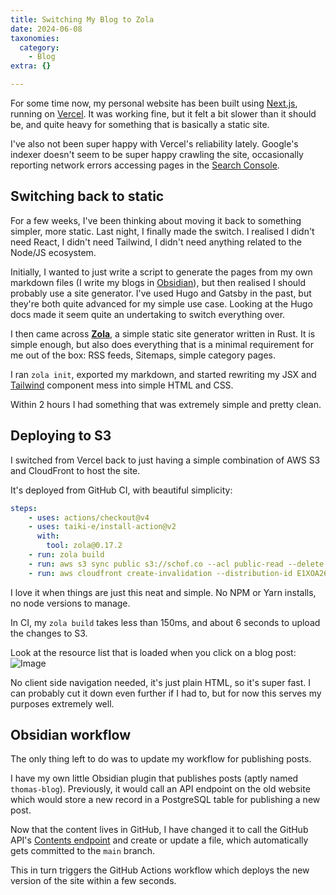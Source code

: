 ```yaml
---
title: Switching My Blog to Zola
date: 2024-06-08
taxonomies:
  category:
    - Blog
extra: {}

---
```



For some time now, my personal website has been built using [Next.js](https://nextjs.org/), running on [Vercel](https://vercel.com). It was working fine, but it felt a bit slower than it should be, and quite heavy for something that is basically a static site.

I've also not been super happy with Vercel's reliability lately. Google's indexer doesn't seem to be super happy crawling the site, occasionally reporting network errors accessing pages in the [Search Console](https://search.google.com/search-console/about).

## Switching back to static
For a few weeks, I've been thinking about moving it back to something simpler, more static. Last night, I finally made the switch. I realised I didn't need React, I didn't need Tailwind, I didn't need anything related to the Node/JS ecosystem.

Initially, I wanted to just write a script to generate the pages from my own markdown files (I write my blogs in [Obsidian](https://obsidian.md/)), but then realised I should probably use a site generator. I've used Hugo and Gatsby in the past, but they're both quite advanced for my simple use case. Looking at the Hugo docs made it seem quite an undertaking to switch everything over.

I then came across **[Zola](https://www.getzola.org/)**, a simple static site generator written in Rust. It is simple enough, but also does everything that is a minimal requirement for me out of the box: RSS feeds, Sitemaps, simple category pages.

I ran `zola init`, exported my markdown, and started rewriting my JSX and [Tailwind](https://tailwindcss.com/) component mess into simple HTML and CSS.

Within 2 hours I had something that was extremely simple and pretty clean.

## Deploying to S3
I switched from Vercel back to just having a simple combination of AWS S3 and CloudFront to host the site.

It's deployed from GitHub CI, with beautiful simplicity:

```yaml
steps:
	- uses: actions/checkout@v4
	- uses: taiki-e/install-action@v2
	  with:
	    tool: zola@0.17.2
	- run: zola build
	- run: aws s3 sync public s3://schof.co --acl public-read --delete
	- run: aws cloudfront create-invalidation --distribution-id E1XOA26HO9HVF9 --paths "/*"
```

I love it when things are just this neat and simple. No NPM or Yarn installs, no node versions to manage.

In CI, my `zola build` takes less than 150ms, and about 6 seconds to upload the changes to S3.

Look at the resource list that is loaded when you click on a blog post:
<img src="https://mirri.link/84BSE20" alt="Image" />

No client side navigation needed, it's just plain HTML, so it's super fast. I can probably cut it down even further if I had to, but for now this serves my purposes extremely well.

## Obsidian workflow
The only thing left to do was to update my workflow for publishing posts.

I have my own little Obsidian plugin that publishes posts (aptly named `thomas-blog`). Previously, it would call an API endpoint on the old website which would store a new record in a PostgreSQL table for publishing a new post.

Now that the content lives in GitHub, I have changed it to call the GitHub API's [Contents endpoint](https://docs.github.com/en/rest/repos/contents?apiVersion=2022-11-28#create-or-update-file-contents) and create or update a file, which automatically gets committed to the `main` branch.

This in turn triggers the GitHub Actions workflow which deploys the new version of the site within a few seconds.

<style>a[href="#internal-link"] { color: #9b9b9b; text-decoration: none !important; }</style>
